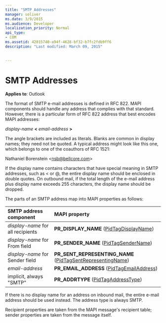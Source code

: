 ```yaml
---
title: "SMTP Addresses"
manager: soliver
ms.date: 3/9/2015
ms.audience: Developer
localization_priority: Normal
api_type:
- COM
ms.assetid: 42015740-a94f-4628-bf32-b7fc2fdb9ff6
description: "Last modified: March 09, 2015"
 
 
---
```


# SMTP Addresses

  
  
**Applies to**: Outlook 
  
The format of SMTP e-mail addresses is defined in RFC 822. MAPI components should handle any address that complies with that standard. However, there is a particular form of RFC 822 address that best encodes MAPI addresses:
  
 _display-name_ **\<** _email-address_ **\>**
  
The angle brackets are included as literals. Blanks are common in display names; they need not be quoted. A typical address might look like this one, which belongs to one of the coauthors of RFC 1521:
  
Nathaniel Borenstein \<nsb@bellcore.com\>
  
If the display name contains characters that have special meaning in SMTP addresses, such as \< or @, the entire display name should be enclosed in double quotes. On outbound mail, if the total length of the e-mail address plus display name exceeds 255 characters, the display name should be dropped.
  
The parts of an SMTP address map into MAPI properties as follows:
  
|**SMTP address component**|**MAPI property**|
|:-----|:-----|
| _display-name_ for all recipients  <br/> |**PR_DISPLAY_NAME** ([PidTagDisplayName](pidtagdisplayname-canonical-property.md))  <br/> |
| _display-name_ for From field  <br/> |**PR_SENDER_NAME** ([PidTagSenderName](pidtagsendername-canonical-property.md))  <br/> |
| _display-name_ for Sender field  <br/> |**PR_SENT_REPRESENTING_NAME** ([PidTagSentRepresentingName](pidtagsentrepresentingname-canonical-property.md))  <br/> |
| _email-address_ <br/> |**PR_EMAIL_ADDRESS** ([PidTagEmailAddress](pidtagemailaddress-canonical-property.md))  <br/> |
|implicit, always "SMTP"  <br/> |**PR_ADDRTYPE** ([PidTagAddressType](pidtagaddresstype-canonical-property.md))  <br/> |
   
If there is no display name for an address on inbound mail, the entire e-mail address should be used instead. The address type is always SMTP.
  
Recipient properties are taken from the MAPI message's recipient table; sender properties are taken from the message itself.
  

